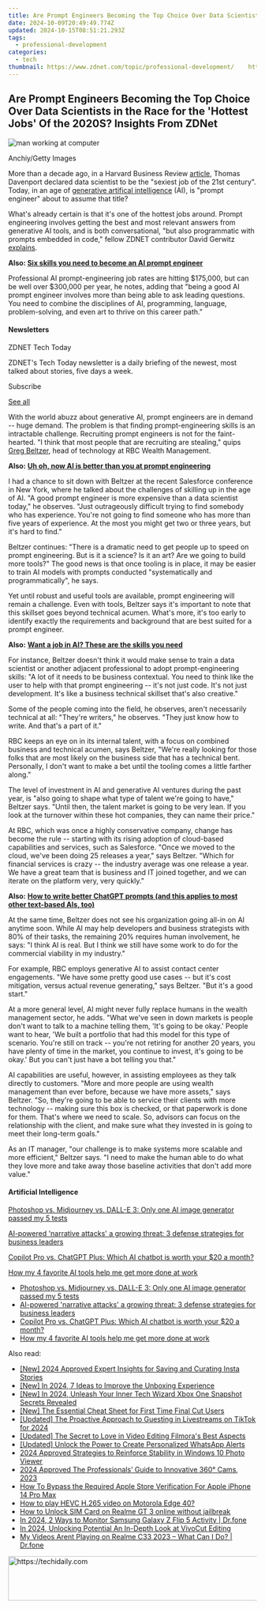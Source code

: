 ```yaml
---
title: Are Prompt Engineers Becoming the Top Choice Over Data Scientists in the Race for the 'Hottest Jobs' Of the 2020S? Insights From ZDNet
date: 2024-10-09T20:49:49.774Z
updated: 2024-10-15T08:51:21.293Z
tags:
  - professional-development
categories:
  - tech
thumbnail: https://www.zdnet.com/topic/professional-development/    https://www.zdnet.com/a/img/resize/d698b103e2f021b8738e9ae15594d5a49f9793dd/2023/12/18/be93c530-7e8b-484f-9993-a47d3d2961ca/gettyimages-1462638001.jpg?width=170&height=96&fit=crop&auto=webp
---
```


## Are Prompt Engineers Becoming the Top Choice Over Data Scientists in the Race for the 'Hottest Jobs' Of the 2020S? Insights From ZDNet

![man working at computer](https://www.zdnet.com/a/img/resize/2387ea4e38ad9ef7f8ff7048e0930eee62b38b6b/2023/12/18/be93c530-7e8b-484f-9993-a47d3d2961ca/gettyimages-1462638001.jpg?auto=webp&width=1280)

Anchiy/Getty Images

More than a decade ago, in a Harvard Business Review [article](https://hbr.org/2012/10/data-scientist-the-sexiest-job-of-the-21st-century), Thomas Davenport declared data scientist to be the "sexiest job of the 21st century". Today, in an age of [generative artifical intelligence](https://www.zdnet.com/article/what-is-generative-ai-and-why-is-it-so-popular-heres-everything-you-need-to-know/) (AI), is "prompt engineer" about to assume that title?

What's already certain is that it's one of the hottest jobs around. Prompt engineering involves getting the best and most relevant answers from generative AI tools, and is both conversational, "but also programmatic with prompts embedded in code," fellow ZDNET contributor David Gerwitz [explains](https://www.zdnet.com/article/six-skills-you-need-to-become-an-ai-prompt-engineer/). 

**Also: [Six skills you need to become an AI prompt engineer](https://www.zdnet.com/article/six-skills-you-need-to-become-an-ai-prompt-engineer/)**

Professional AI prompt-engineering job rates are hitting $175,000, but can be well over $300,000 per year, he notes, adding that "being a good AI prompt engineer involves more than being able to ask leading questions. You need to combine the disciplines of AI, programming, language, problem-solving, and even art to thrive on this career path."

#### Newsletters

ZDNET Tech Today

ZDNET's Tech Today newsletter is a daily briefing of the newest, most talked about stories, five days a week.

 Subscribe

[See all](https://www.zdnet.com/newsletters/)

With the world abuzz about generative AI, prompt engineers are in demand -- huge demand. The problem is that finding prompt-engineering skills is an intractable challenge. Recruiting prompt engineers is not for the faint-hearted. "I think that most people that are recruiting are stealing," quips [Greg Beltzer](https://www.rbcwealthmanagement.com/en-us/people/greg-beltzer), head of technology at RBC Wealth Management. 

**Also:** [**Uh oh, now AI is better than you at prompt engineering**](https://www.zdnet.com/article/uh-oh-now-ai-is-better-than-you-at-prompt-engineering/)

I had a chance to sit down with Beltzer at the recent Salesforce conference in New York, where he talked about the challenges of skilling up in the age of AI. "A good prompt engineer is more expensive than a data scientist today," he observes. "Just outrageously difficult trying to find somebody who has experience. You're not going to find someone who has more than five years of experience. At the most you might get two or three years, but it's hard to find." 

Beltzer continues: "There is a dramatic need to get people up to speed on prompt engineering. But is it a science? Is it an art? Are we going to build more tools?" The good news is that once tooling is in place, it may be easier to train AI models with prompts conducted "systematically and programmatically", he says. 

Yet until robust and useful tools are available, prompt engineering will remain a challenge. Even with tools, Beltzer says it's important to note that this skillset goes beyond technical acumen. What's more, it's too early to identify exactly the requirements and background that are best suited for a prompt engineer. 

**Also:** [**Want a job in AI? These are the skills you need**](https://www.zdnet.com/article/want-a-job-in-ai-these-are-the-skills-you-need/)

For instance, Beltzer doesn't think it would make sense to train a data scientist or another adjacent professional to adopt prompt-engineering skills: "A lot of it needs to be business contextual. You need to think like the user to help with that prompt engineering -- it's not just code. It's not just development. It's like a business technical skillset that's also creative."

Some of the people coming into the field, he observes, aren't necessarily technical at all: "They're writers," he observes. "They just know how to write. And that's a part of it." 

RBC keeps an eye on in its internal talent, with a focus on combined business and technical acumen, says Beltzer, "We're really looking for those folks that are most likely on the business side that has a technical bent. Personally, I don't want to make a bet until the tooling comes a little farther along."

The level of investment in AI and generative AI ventures during the past year, is "also going to shape what type of talent we're going to have," Beltzer says. "Until then, the talent market is going to be very lean. If you look at the turnover within these hot companies, they can name their price."

At RBC, which was once a highly conservative company, change has become the rule -- starting with its rising adoption of cloud-based capabilities and services, such as Salesforce. "Once we moved to the cloud, we've been doing 25 releases a year," says Beltzer. "Which for financial services is crazy -- the industry average was one release a year. We have a great team that is business and IT joined together, and we can iterate on the platform very, very quickly."

**Also:** [**How to write better ChatGPT prompts (and this applies to most other text-based AIs, too)**](https://www.zdnet.com/article/how-to-write-better-chatgpt-prompts/)

At the same time, Beltzer does not see his organization going all-in on AI anytime soon. While AI may help developers and business strategists with 80% of their tasks, the remaining 20% requires human involvement, he says: "I think AI is real. But I think we still have some work to do for the commercial viability in my industry."

For example, RBC employs generative AI to assist contact center engagements. "We have some pretty good use cases -- but it's cost mitigation, versus actual revenue generating," says Beltzer. "But it's a good start."

At a more general level, AI might never fully replace humans in the wealth management sector, he adds. "What we've seen in down markets is people don't want to talk to a machine telling them, 'It's going to be okay.' People want to hear, 'We built a portfolio that had this model for this type of scenario. You're still on track -- you're not retiring for another 20 years, you have plenty of time in the market, you continue to invest, it's going to be okay.' But you can't just have a bot telling you that."

AI capabilities are useful, however, in assisting employees as they talk directly to customers. "More and more people are using wealth management than ever before, because we have more assets," says Beltzer. "So, they're going to be able to service their clients with more technology -- making sure this box is checked, or that paperwork is done for them. That's where we need to scale. So, advisors can focus on the relationship with the client, and make sure what they invested in is going to meet their long-term goals."

As an IT manager, "our challenge is to make systems more scalable and more efficient," Beltzer says. "I need to make the human able to do what they love more and take away those baseline activities that don't add more value." 

#### Artificial Intelligence

[Photoshop vs. Midjourney vs. DALL-E 3: Only one AI image generator passed my 5 tests](https://www.zdnet.com/article/is-photoshops-new-text-to-image-as-good-as-midjourney-and-dall-e-we-test-it-and-see/ "Photoshop vs. Midjourney vs. DALL-E 3: Only one AI image generator passed my 5 tests")

[AI-powered 'narrative attacks' a growing threat: 3 defense strategies for business leaders](https://www.zdnet.com/article/ai-powered-narrative-attacks-a-growing-threat-3-defense-strategies-for-business-leaders/ "AI-powered 'narrative attacks' a growing threat: 3 defense strategies for business leaders")

[Copilot Pro vs. ChatGPT Plus: Which AI chatbot is worth your $20 a month?](https://www.zdnet.com/article/copilot-pro-vs-chatgpt-plus-which-is-ai-chatbot-is-worth-your-20-a-month/ "Copilot Pro vs. ChatGPT Plus: Which AI chatbot is worth your $20 a month?")

[How my 4 favorite AI tools help me get more done at work](https://www.zdnet.com/article/how-my-4-favorite-ai-tools-help-me-get-more-done-at-work/ "How my 4 favorite AI tools help me get more done at work")

* [Photoshop vs. Midjourney vs. DALL-E 3: Only one AI image generator passed my 5 tests](https://www.zdnet.com/article/is-photoshops-new-text-to-image-as-good-as-midjourney-and-dall-e-we-test-it-and-see/ "Photoshop vs. Midjourney vs. DALL-E 3: Only one AI image generator passed my 5 tests")
* [AI-powered 'narrative attacks' a growing threat: 3 defense strategies for business leaders](https://www.zdnet.com/article/ai-powered-narrative-attacks-a-growing-threat-3-defense-strategies-for-business-leaders/ "AI-powered 'narrative attacks' a growing threat: 3 defense strategies for business leaders")
* [Copilot Pro vs. ChatGPT Plus: Which AI chatbot is worth your $20 a month?](https://www.zdnet.com/article/copilot-pro-vs-chatgpt-plus-which-is-ai-chatbot-is-worth-your-20-a-month/ "Copilot Pro vs. ChatGPT Plus: Which AI chatbot is worth your $20 a month?")
* [How my 4 favorite AI tools help me get more done at work](https://www.zdnet.com/article/how-my-4-favorite-ai-tools-help-me-get-more-done-at-work/ "How my 4 favorite AI tools help me get more done at work")

<ins class="adsbygoogle"
     style="display:block"
     data-ad-format="autorelaxed"
     data-ad-client="ca-pub-7571918770474297"
     data-ad-slot="1223367746"></ins>

<ins class="adsbygoogle"
     style="display:block"
     data-ad-client="ca-pub-7571918770474297"
     data-ad-slot="8358498916"
     data-ad-format="auto"
     data-full-width-responsive="true"></ins>

<span class="atpl-alsoreadstyle">Also read:</span>
<div><ul>
<li><a href="https://instagram-clips.techidaily.com/new-2024-approved-expert-insights-for-saving-and-curating-insta-stories/"><u>[New] 2024 Approved Expert Insights for Saving and Curating Insta Stories</u></a></li>
<li><a href="https://fox-links.techidaily.com/new-in-2024-7-ideas-to-improve-the-unboxing-experience/"><u>[New] In 2024, 7 Ideas to Improve the Unboxing Experience</u></a></li>
<li><a href="https://screen-activity-recording.techidaily.com/new-in-2024-unleash-your-inner-tech-wizard-xbox-one-snapshot-secrets-revealed/"><u>[New] In 2024, Unleash Your Inner Tech Wizard Xbox One Snapshot Secrets Revealed</u></a></li>
<li><a href="https://some-tips.techidaily.com/new-the-essential-cheat-sheet-for-first-time-final-cut-users/"><u>[New] The Essential Cheat Sheet for First Time Final Cut Users</u></a></li>
<li><a href="https://tiktok-video-recordings.techidaily.com/updated-the-proactive-approach-to-guesting-in-livestreams-on-tiktok-for-2024/"><u>[Updated] The Proactive Approach to Guesting in Livestreams on TikTok for 2024</u></a></li>
<li><a href="https://some-tips.techidaily.com/updated-the-secret-to-love-in-video-editing-filmoras-best-aspects/"><u>[Updated] The Secret to Love in Video Editing Filmora's Best Aspects</u></a></li>
<li><a href="https://some-tips.techidaily.com/updated-unlock-the-power-to-create-personalized-whatsapp-alerts/"><u>[Updated] Unlock the Power to Create Personalized WhatsApp Alerts</u></a></li>
<li><a href="https://some-tips.techidaily.com/2024-approved-strategies-to-reinforce-stability-in-windows-10-photo-viewer/"><u>2024 Approved Strategies to Reinforce Stability in Windows 10 Photo Viewer</u></a></li>
<li><a href="https://some-tips.techidaily.com/2024-approved-the-professionals-guide-to-innovative-360-cams-2023/"><u>2024 Approved The Professionals’ Guide to Innovative 360° Cams, 2023</u></a></li>
<li><a href="https://ios-unlock.techidaily.com/how-to-bypass-the-required-apple-store-verification-for-apple-iphone-14-pro-max-by-drfone-ios/"><u>How To Bypass the Required Apple Store Verification For Apple iPhone 14 Pro Max</u></a></li>
<li><a href="https://blog-min.techidaily.com/how-to-play-hevc-h-265-video-on-motorola-edge-40-by-aiseesoft-video-converter-play-hevc-video-on-android/"><u>How to play HEVC H.265 video on Motorola Edge 40?</u></a></li>
<li><a href="https://sim-unlock.techidaily.com/how-to-unlock-sim-card-on-realme-gt-3-online-without-jailbreak-by-drfone-android/"><u>How to Unlock SIM Card on Realme GT 3 online without jailbreak</u></a></li>
<li><a href="https://android-location-track.techidaily.com/in-2024-2-ways-to-monitor-samsung-galaxy-z-flip-5-activity-drfone-by-drfone-virtual-android/"><u>In 2024, 2 Ways to Monitor Samsung Galaxy Z Flip 5 Activity | Dr.fone</u></a></li>
<li><a href="https://some-tips.techidaily.com/in-2024-unlocking-potential-an-in-depth-look-at-vivocut-editing/"><u>In 2024, Unlocking Potential An In-Depth Look at VivoCut Editing</u></a></li>
<li><a href="https://fix-guide.techidaily.com/my-videos-arent-playing-on-realme-c33-2023-what-can-i-do-drfone-by-drfone-fix-android-problems-fix-android-problems/"><u>My Videos Arent Playing on Realme C33 2023 – What Can I Do? | Dr.fone</u></a></li>
</ul></div>

<!-- affiliate ads begin -->
<a href="https://appsumo.8odi.net/c/5597632/2130890/7443" target="_top" id="2130890">
  <img src="//a.impactradius-go.com/display-ad/7443-2130890" border="0" alt="https://techidaily.com" width="728" height="90"/>
</a>
<img height="0" width="0" src="https://appsumo.8odi.net/i/5597632/2130890/7443" style="position:absolute;visibility:hidden;" border="0" />
<!-- affiliate ads end -->

